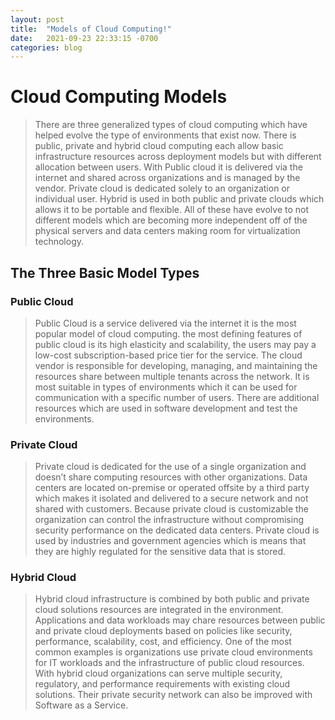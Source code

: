 ```yaml
---
layout: post
title:  "Models of Cloud Computing!"
date:   2021-09-23 22:33:15 -0700
categories: blog
---
```

# Cloud Computing Models
> There are three generalized types of cloud computing which have helped evolve the type of environments that exist now. There is public, private and hybrid cloud computing each allow basic infrastructure resources across deployment models but with different allocation between users. With Public cloud it is delivered via the internet and shared across organizations and is managed by the vendor. Private cloud is dedicated solely to an organization or individual user. Hybrid is used in both public and private clouds which allows it to be portable and flexible. All of these have evolve to not different models which are becoming more independent off of the physical servers and data centers making room for virtualization technology.
## The Three Basic Model Types
### Public Cloud
> Public Cloud is a service delivered via the internet it is the most popular model of cloud computing. the most defining features of public cloud is its high elasticity and scalability, the users may pay a low-cost subscription-based price tier for the service. The cloud vendor is responsible for developing, managing, and maintaining the resources share between multiple tenants across the network. It is most suitable in types of environments which it can be used for communication with a specific number of users. There are additional resources which are used in software development and test the environments.  
### Private Cloud
> Private cloud is dedicated for the use of a single organization and doesn’t share computing resources with other organizations. Data centers are located on-premise or operated offsite by a third party which makes it isolated and delivered to a secure network and not shared with customers. Because private cloud is customizable the organization can control the infrastructure without compromising security performance on the dedicated data centers. Private cloud is used by industries and government agencies which is means that they are highly regulated for the sensitive data that is stored.    
### Hybrid Cloud
> Hybrid cloud infrastructure is combined by both public and private cloud solutions resources are integrated in the environment. Applications and data workloads may chare resources between public and private cloud deployments based on policies like security, performance, scalability, cost, and efficiency. One of the most common examples is organizations use private cloud environments for IT workloads and the infrastructure of public cloud resources. With hybrid cloud organizations can serve multiple security, regulatory, and performance requirements with existing cloud solutions. Their private security network can also be improved with Software as a Service.  
 
 